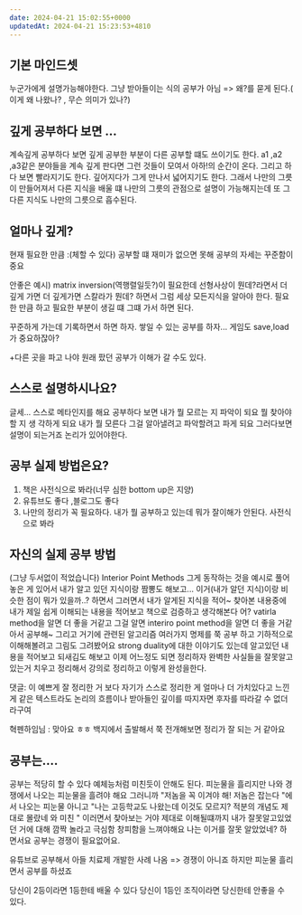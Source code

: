 ```yaml
---
date: 2024-04-21 15:02:55+0000
updatedAt: 2024-04-21 15:23:53+4810
---
```

## 기본 마인드셋 
 
 누군가에게 설명가능해야한다. 그냥 받아들이는 식의 공부가 아님 => 왜?를 묻게 된다.( 이게 왜 나왔나? , 무슨 의미가 있나?)
 
## 깊게 공부하다 보면 ...
계속깊게 공부하다 보면 깊게 공부한 부분이 다른 공부할 떄도 쓰이기도 한다.
a1 ,a2 ,a3같은 분야들을  계속 깊게 판다면 그런 것들이 모여서 아하!의 순간이 온다.
그리고 하다 보면 빨라지기도 한다.
깊어지다가 그게 만나서 넓어지기도 한다.
그래서 나만의 그릇이 만들어져서
다른 지식을 배울 떄 나만의 그릇의 관점으로 설명이 가능해지는데
또 그  다른 지식도 나만의 그릇으로 흡수된다.

## 얼마나 깊게?

현재 필요한 만큼 :(체할 수 있다)
공부할 떄 재미가 없으면 못해 공부의 자세는 꾸준함이 중요

안좋은 예시) 
matrix inversion(역행렬일듯?)이 필요한데 선형사상이 뭔데?라면서 더 깊게 가면 더 깊게가면 스칼라가 뭔데? 하면서 그럼 세상 모든지식을 알아야 한다. 필요한 만큼 하고 필요한 부분이 생길 떄 그떄 가서 하면 된다. 

꾸준하게 가는데 기록하면서 하면 하자.
쌓일 수 있는 공부를 하자... 게임도 save,load가 중요하잖아?

+다른 곳을 파고 나야 원래 팠던  공부가 이해가 갈 수도 있다.


## 스스로 설명하시나요?

글세... 스스로 메타인지를 해요
공부하다 보면 내가 뭘 모르는 지 파악이 되요
뭘 찾아야할 지 생 각하게 되요
내가 뭘 모른다 그걸 알아낼려고 파악할려고 파게 되요
그러다보면 설명이 되는거죠 논리가 있어야한다.

## 공부 실제 방법은요?


1. 책은 사전식으로 봐라(너무 심한 bottom up은 지양)
2. 유튜브도 좋다 ,블로그도 좋다
3. 나만의 정리가 꼭 필요하다.
내가 뭘 공부하고 있는데 뭐가 잘이해가 안된다. 사전식으로 봐라

## 자신의 실제 공부 방법

(그냥 두서없이 적었습니다)
 Interior Point Methods 그게 동작하는 것을
 예시로 풀어놓은 게 있어서 내가 알고 있던 지식이랑 짬뽕도 해보고... 이거(내가 알던 지식)이랑 비슷한 점이 뭐가 있을까..? 하면서
그러면서 내가 알게된 지식을 적어~
찾아본 내용중에 내가 제일 쉽게 이해되는 내용을 적어보고
책으로 검증하고 생각해본다
어? vatirla method을 알면 더 좋을 거같고 그걸 알면
interiro point method을 알면 더 좋을 거같아서 공부해~
그리고 거기에 관련된 알고리즘 여러가지 명제를 쭉  공부 하고
기하적으로 이해해볼려고 그림도 그려봤어요
strong duality에 대한 이야기도 있는데 알고있던 내용을 적어보고
되새김도 해보고  이제 어느정도 되면 정리하자
완벽한 사실들을  잘못알고있는거 치우고 정리해서 강의로 정리하고 
이렇게 완성을한다.

댓글: 이 예쁘게 잘 정리한 거 보다 자기가 스스로 정리한 게 얼마나 더 가치있다고 느낀게 같은 텍스트라도 논리의 흐름이나 받아들인 깊이를 따지자면 후자를 따라갈 수 없더라구여

혁펜하임님 : 맞아요 ㅎㅎ 백지에서 출발해서 쭉 전개해보면 정리가 잘 되는 거 같아요



## 공부는....

공부는 적당히 할 수 있다 예체능처럼 미친듯이 안해도 된다.
피눈물을 흘리지만 나와 경쟁에서 나오는 피눈물을 흘려야 해요
그러니까 "저놈을 꼭 이겨야 해! 저놈은 잡는다 "에서 나오는 피눈물 아니고 
"나는 고등학교도 나왔는데 이것도 모르지? 적분의 개념도 제대로 몰랐네 와 미친 "  이러면서 찾아보는 거야 제대로 이해될떄까지
내가 잘못알고있었던 거에 대해 깜짝 놀라고 극심함 창피함을 느껴야해요 나는 이거를 잘못 알았었네? 하면서요 
공부는 경쟁이 필요없어요.

유튜브로 공부해서 아들 치료제 개발한 사례 나옴  => 
경쟁이 아니죠 하지만 피눈물 흘리면서 공부를 하셨죠

당신이 2등이라면 1등한테 배울 수 있다
당신이 1등인 조직이라면 당신한테 안좋을 수 있다.
